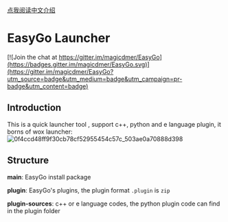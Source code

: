 [点我阅读中文介绍](README.zh-CN.md)

# EasyGo Launcher

[![Join the chat at https://gitter.im/magicdmer/EasyGo](https://badges.gitter.im/magicdmer/EasyGo.svg)](https://gitter.im/magicdmer/EasyGo?utm_source=badge&utm_medium=badge&utm_campaign=pr-badge&utm_content=badge)

## Introduction
This is a quick launcher tool , support c++, python and e language plugin, it borns of wox launcher:
![0f4ccd48ff9f30cb78cf52955454c57c_503ae0a70888d398](https://user-images.githubusercontent.com/5556368/183931138-45027153-f389-4069-9ec0-e997925c5a18.gif)


## Structure

**main**:  EasyGo install package

**plugin**: EasyGo's plugins, the plugin format `.plugin` is `zip`

**plugin-sources**:  c++ or e language codes, the python plugin code can find in the plugin folder
